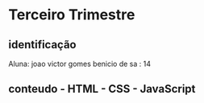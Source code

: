 # Terceiro Trimestre

## identificação
Aluna: joao victor gomes benicio de sa : 14

## conteudo - HTML - CSS - JavaScript
